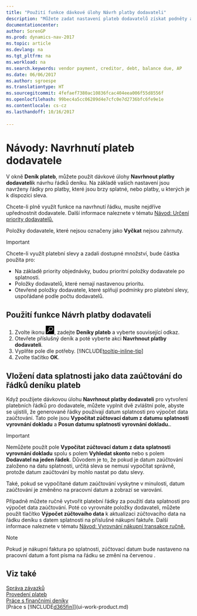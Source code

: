 ```yaml
---
title: "Použití funkce dávkové úlohy Návrh platby dodavateli"
description: "Můžete zadat nastavení plateb dodavatelů získat podněty a návrhy na platby, které jsou splatné dříve nebo pokud je k dispozici sleva"
documentationcenter: 
author: SorenGP
ms.prod: dynamics-nav-2017
ms.topic: article
ms.devlang: na
ms.tgt_pltfrm: na
ms.workload: na
ms.search.keywords: vendor payment, creditor, debt, balance due, AP
ms.date: 06/06/2017
ms.author: sgroespe
ms.translationtype: HT
ms.sourcegitcommit: 4fefaef7380ac10836fcac404eea006f55d8556f
ms.openlocfilehash: 99bec4a5cc06209d4e7cfc0e7d2736bfc6fe9e1e
ms.contentlocale: cs-cz
ms.lasthandoff: 10/16/2017

---
```

# <a name="how-to-suggest-vendor-payments"></a>Návody: Navrhnutí plateb dodavatele
V okně **Deník plateb**, můžete použít dávkové úlohy **Navrhnout platby dodavateli**k návrhu řádků deníku. Na základě vašich nastavení jsou navrženy řádky pro platby, které jsou brzy splatné, nebo platby, u kterých je k dispozici sleva.

Chcete-li plně využít funkce na navrhnutí řádku, musíte nejdříve upřednostnit dodavatele. Další informace naleznete v tématu [Návod: Určení priority dodavatelů.](purchasing-how-prioritize-vendors.md)  

Položky dodavatele, které nejsou označeny jako **Vyčkat** nejsou zahrnuty.  

> [!IMPORTANT]  
>   Chcete-li využít platební slevy a zadali dostupné množství, bude částka použita pro:  

* Na základě priority objednávky, budou prioritní položky dodavatele po splatnosti.  
* Položky dodavatelů, které nemají nastavenou prioritu.  
* Otevřené položky dodavatele, které splňují podmínky pro platební slevy, uspořádané podle počtu dodavatelů.  

## <a name="to-use-the-suggest-vendor-payments-function"></a>Použití funkce Návrh platby dodavateli
1. Zvolte ikonu ![Vyhledat stránku nebo sestavu](media/ui-search/search_small.png "Ikona Vyhledat stránku nebo sestavu"), zadejte **Deníky plateb** a vyberte související odkaz.  
2. Otevřete příslušný deník a poté vyberte akci **Navrhnout platby dodavateli**.  
3. Vyplňte pole dle potřeby. [!INCLUDE[tooltip-inline-tip](includes/tooltip-inline-tip_md.md)]  
4. Zvolte tlačítko **OK**.  

## <a name="to-insert-the-due-date-as-posting-date-on-payment-journal-lines"></a>Vložení data splatnosti jako data zaúčtování do řádků deníku plateb
Když použijete dávkovou úlohu **Navrhnout platby dodavateli** pro vytvoření platebních řádků pro dodavatele, můžete vyplnit dvě zvláštní pole, abyste se ujistili, že generované řádky používají datum splatnosti pro výpočet data zaúčtování. Tato pole jsou **Vypočítat zúčtovací datum z datumu splatnosti vyrovnání dokladu** a **Posun datumu splatnosti vyrovnání dokladu.**.  

> [!IMPORTANT]  
>   Nemůžete použít pole **Vypočítat zúčtovací datum z data splatnosti vyrovnání dokladu** spolu s polem **Vyhledat skonto** nebo s polem **Dodavatel na jeden řádek**. Důvodem je to, že pokud je datum zaúčtování založeno na datu splatnosti, určitá sleva se nemusí vypočítat správně, protože datum zaúčtování by mohlo nastat po datu slevy.  

Také, pokud se vypočítané datum zaúčtování vyskytne v minulosti, datum zaúčtování je změněno na pracovní datum a zobrazí se varování.  

Případně můžete ručně vytvořit platební řádky za použití data splatnosti pro výpočet data zaúčtování. Poté co vyrovnáte položky dodavateli, můžete použít tlačítko **Výpočet zúčtovaího data** k aktualizaci zúčtovacího data na řádku deníku s datem splatnosti na příslušné nákupní faktuře. Další informace naleznete v tématu [Návod: Vyrovnání nákupní transakce ručně.](payables-how-apply-purchase-transactions-manually.md)  

> [!NOTE]  
>   Pokud je nákupní faktura po splatnosti, zúčtovací datum bude nastaveno na pracovní datum a font písma na řádku se změní na červenou .  

## <a name="see-also"></a>Viz také
[Správa závazků](payables-manage-payables.md)  
[Provedení plateb](payables-make-payments.md)  
[Práce s finančními deníky](ui-work-general-journals.md)  
[Práce s [!INCLUDE[d365fin](includes/d365fin_md.md)]](ui-work-product.md)  

